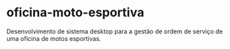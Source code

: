 # oficina-moto-esportiva
Desenvolvimento de sistema desktop para a gestão de ordem de serviço de uma oficina de motos esportivas.

